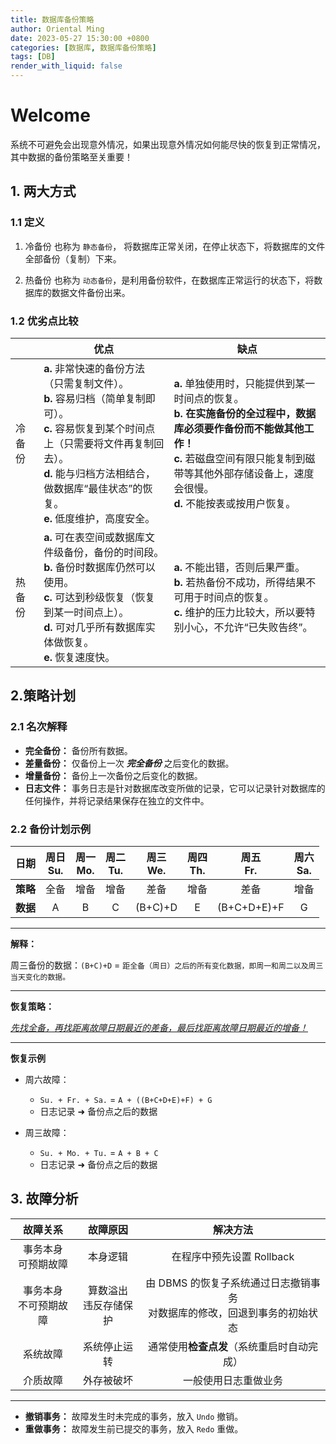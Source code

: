 ```yaml
---
title: 数据库备份策略
author: Oriental Ming
date: 2023-05-27 15:30:00 +0800
categories: [数据库, 数据库备份策略]
tags: [DB]
render_with_liquid: false
---
```


# Welcome

系统不可避免会出现意外情况，如果出现意外情况如何能尽快的恢复到正常情况，其中数据的备份策略至关重要！

## 1. 两大方式

### 1.1 定义

1. 冷备份
   也称为 `静态备份`， 将数据库正常关闭，在停止状态下，将数据库的文件全部备份（复制）下来。

2. 热备份
   也称为 `动态备份`，是利用备份软件，在数据库正常运行的状态下，将数据库的数据文件备份出来。

### 1.2 优劣点比较

| | 优点| 缺点 |
|  ----  | ----  | ----  |
| 冷备份| **a.** 非常快速的备份方法（只需复制文件）。<br/> **b.** 容易归档（简单复制即可）。<br/> **c.** 容易恢复到某个时间点上（只需要将文件再复制回去）。<br/> **d.** 能与归档方法相结合，做数据库“最佳状态”的恢复。<br/> **e.** 低度维护，高度安全。| **a.** 单独使用时，只能提供到某一时间点的恢复。<br/> **b. 在实施备份的全过程中，数据库必须要作备份而不能做其他工作！** <br/> **c.** 若磁盘空间有限只能复制到磁带等其他外部存储设备上，速度会很慢。<br/> **d.** 不能按表或按用户恢复。|
|热备份| **a.** 可在表空间或数据库文件级备份，备份的时间段。<br/> **b.** 备份时数据库仍然可以使用。<br/> **c.** 可达到秒级恢复（恢复到某一时间点上）。<br/> **d.** 可对几乎所有数据库实体做恢复。<br/> **e.** 恢复速度快。 | **a.** 不能出错，否则后果严重。<br/> **b.** 若热备份不成功，所得结果不可用于时间点的恢复。<br/> **c.** 维护的压力比较大，所以要特别小心，不允许“已失败告终”。|

## 2.策略计划

### 2.1 名次解释

+ **完全备份：** 备份所有数据。
+ **差量备份：** 仅备份上一次 ***完全备份*** 之后变化的数据。
+ **增量备份：** 备份上一次备份之后变化的数据。
+ **日志文件：** 事务日志是针对数据库改变所做的记录，它可以记录针对数据库的任何操作，并将记录结果保存在独立的文件中。

### 2.2 备份计划示例

| 日期 | 周日 <br/> Su. | 周一 <br/> Mo. | 周二 <br/> Tu. | 周三 <br/> We. | 周四 <br/> Th. | 周五 <br/> Fr. | 周六 <br/> Sa. |
| :----: | :----: | :----: | :----: | :----: | :----: | :----: | :----: |
| **策略** | 全备 | 增备 | 增备 | 差备 | 增备 | 差备 | 增备 |
| **数据** | A | B | C | (B+C)+D | E | (B+C+D+E)+F | G |

 -------
**解释：**

 周三备份的数据：`(B+C)+D` = `距全备（周日）之后的所有变化数据，即周一和周二以及周三当天变化的数据。`

 -------
 **恢复策略：**

 *<u>先找全备，再找距离故障日期最近的差备，最后找距离故障日期最近的增备！</u>*

 -------
 **恢复示例**

+ 周六故障：

    + `Su. + Fr. + Sa.`  =  `A + ((B+C+D+E)+F) + G`
    + 日志记录 ➜ 备份点之后的数据

+ 周三故障：
    + `Su. + Mo. + Tu.`  =  `A + B + C`
    + 日志记录 ➜ 备份点之后的数据

## 3. 故障分析

| 故障关系 | 故障原因 | 解决方法 |
| :----: | :----: | :----: |
| 事务本身<br/>可预期故障 | 本身逻辑 | 在程序中预先设置 Rollback |
| 事务本身<br/>不可预期故障 | 算数溢出 <br/> 违反存储保护 | 由 DBMS 的恢复子系统通过日志撤销事务<br/>对数据库的修改，回退到事务的初始状态 |
| 系统故障 | 系统停止运转 | 通常使用**检查点发**（系统重启时自动完成） |
| 介质故障 | 外存被破坏 | 一般使用日志重做业务 |

-------

+ **撤销事务：** 故障发生时未完成的事务，放入 `Undo` 撤销。
+ **重做事务：** 故障发生前已提交的事务，放入 `Redo` 重做。

